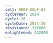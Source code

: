 ```yaml
---
cell: NR02-GOLF-04
cycleYear: 2014
cycle: 26
cycleDate: 2014-26
resistance: 316000
enlightened: 242000
---
```

